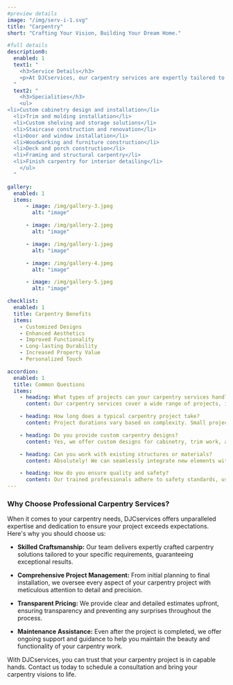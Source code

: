 ```yaml
---
#preview details
image: "/img/serv-i-1.svg"
title: "Carpentry"
short: "Crafting Your Vision, Building Your Dream Home."

#full details
description0:
  enabled: 1
  text1: "
    <h3>Service Details</h3>
    <p>At DJCservices, our carpentry services are expertly tailored to transform your space with precision and creativity. With a keen eye for detail and years of experience, our skilled team manages every aspect of your carpentry project, from planning to execution, ensuring flawless results. Whether you're seeking custom cabinetry, intricate woodwork, or structural enhancements, we deliver craftsmanship that exceeds expectations. From enhancing your home's value to elevating its aesthetic appeal, our bespoke carpentry solutions are designed to make your vision a reality with unparalleled quality and expertise.</p>
  "
  text2: "
    <h3>Specialities</h3>
    <ul>
<li>Custom cabinetry design and installation</li>
  <li>Trim and molding installation</li>
  <li>Custom shelving and storage solutions</li>
  <li>Staircase construction and renovation</li>
  <li>Door and window installation</li>
  <li>Woodworking and furniture construction</li>
  <li>Deck and porch construction</li>
  <li>Framing and structural carpentry</li>
  <li>Finish carpentry for interior detailing</li>
    </ul>
  "

gallery: 
  enabled: 1
  items:
      - image: /img/gallery-3.jpeg
        alt: "image"

      - image: /img/gallery-2.jpeg
        alt: "image"

      - image: /img/gallery-1.jpeg
        alt: "image"

      - image: /img/gallery-4.jpeg
        alt: "image"

      - image: /img/gallery-5.jpeg
        alt: "image"          

checklist:
  enabled: 1
  title: Carpentry Benefits
  items:
    - Customized Designs
    - Enhanced Aesthetics
    - Improved Functionality
    - Long-lasting Durability
    - Increased Property Value
    - Personalized Touch

accordion:
  enabled: 1
  title: Common Questions
  items:
    - heading: What types of projects can your carpentry services handle?
      content: Our carpentry services cover a wide range of projects, including custom cabinetry, trim and molding installation, shelving, staircase construction, door and window installation, woodworking, and deck construction.

    - heading: How long does a typical carpentry project take?
      content: Project durations vary based on complexity. Small projects like trim installation may take a day or two, while larger ones like deck construction may take weeks.

    - heading: Do you provide custom carpentry designs?
      content: Yes, we offer custom designs for cabinetry, trim work, and furniture tailored to your needs.

    - heading: Can you work with existing structures or materials?
      content: Absolutely! We can seamlessly integrate new elements with existing structures or materials.

    - heading: How do you ensure quality and safety?
      content: Our trained professionals adhere to safety standards, use quality materials, and undergo regular inspections to ensure top-notch results.
---
```


### Why Choose Professional Carpentry Services?

When it comes to your carpentry needs, DJCservices offers unparalleled expertise and dedication to ensure your project exceeds expectations. Here's why you should choose us:

- **Skilled Craftsmanship:** Our team delivers expertly crafted carpentry solutions tailored to your specific requirements, guaranteeing exceptional results.

- **Comprehensive Project Management:** From initial planning to final installation, we oversee every aspect of your carpentry project with meticulous attention to detail and precision.

- **Transparent Pricing:** We provide clear and detailed estimates upfront, ensuring transparency and preventing any surprises throughout the process.

- **Maintenance Assistance:** Even after the project is completed, we offer ongoing support and guidance to help you maintain the beauty and functionality of your carpentry work.

With DJCservices, you can trust that your carpentry project is in capable hands. Contact us today to schedule a consultation and bring your carpentry visions to life.
                  